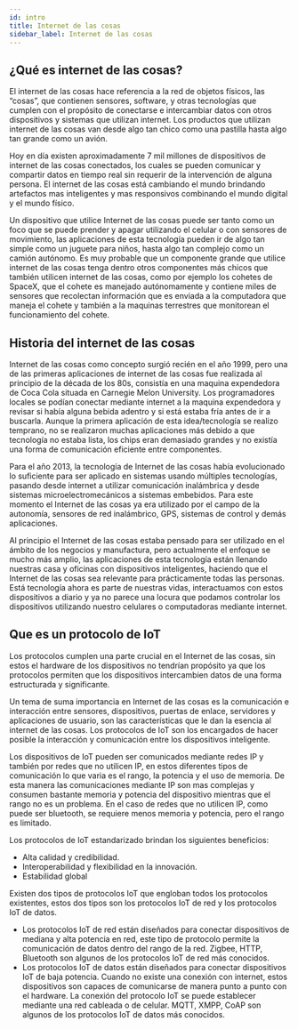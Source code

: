 ```yaml
---
id: intro
title: Internet de las cosas
sidebar_label: Internet de las cosas
---
```


## ¿Qué es internet de las cosas?

El internet de las cosas hace referencia a la red de objetos físicos, las “cosas”, que contienen sensores, software, y otras tecnologías que cumplen con el propósito de conectarse e intercambiar datos con otros dispositivos y sistemas que utilizan internet. Los productos que utilizan internet de las cosas van desde algo tan chico como una pastilla hasta algo tan grande como un avión.

Hoy en día existen aproximadamente 7 mil millones de dispositivos de internet de las cosas conectados, los cuales se pueden comunicar y compartir datos en tiempo real sin requerir de la intervención de alguna persona. El internet de las cosas está cambiando el mundo brindando artefactos mas inteligentes y mas responsivos combinando el mundo digital y el mundo físico.

Un dispositivo que utilice Internet de las cosas puede ser tanto como un foco que se puede prender y apagar utilizando el celular o con sensores de movimiento, las aplicaciones de esta tecnología pueden ir de algo tan simple como un juguete para niños, hasta algo tan complejo como un camión autónomo. Es muy probable que un componente grande que utilice internet de las cosas tenga dentro otros componentes más chicos que también utilicen internet de las cosas, como por ejemplo los cohetes de SpaceX, que el cohete es manejado autónomamente y contiene miles de sensores que recolectan información que es enviada a la computadora que maneja el cohete y también a la maquinas terrestres que monitorean el funcionamiento del cohete.

## Historia del internet de las cosas

Internet de las cosas como concepto surgió recién en el año 1999, pero una de las primeras aplicaciones de internet de las cosas fue realizada al principio de la década de los 80s, consistía en una maquina expendedora de Coca Cola situada en Carnegie Melon University. Los programadores locales se podían conectar mediante internet a la maquina expendedora y revisar si había alguna bebida adentro y si está estaba fría antes de ir a buscarla. Aunque la primera aplicación de esta idea/tecnología se realizo temprano, no se realizaron muchas aplicaciones más debido a que tecnología no estaba lista, los chips eran demasiado grandes y no existía una forma de comunicación eficiente entre componentes.

Para el año 2013, la tecnología de Internet de las cosas había evolucionado lo suficiente para ser aplicado en sistemas usando múltiples tecnologías, pasando desde internet a utilizar comunicación inalámbrica y desde sistemas microelectromecánicos a sistemas embebidos. Para este momento el Internet de las cosas ya era utilizado por el campo de la autonomía, sensores de red inalámbrico, GPS, sistemas de control y demás aplicaciones.

Al principio el Internet de las cosas estaba pensado para ser utilizado en el ámbito de los negocios y manufactura, pero actualmente el enfoque se mucho más amplio, las aplicaciones de esta tecnología están llenando nuestras casa y oficinas con dispositivos inteligentes, haciendo que el Internet de las cosas sea relevante para prácticamente todas las personas. Está tecnología ahora es parte de nuestras vidas, interactuamos con estos dispositivos a diario y ya no parece una locura que podamos controlar los dispositivos utilizando nuestro celulares o computadoras mediante internet.

## Que es un protocolo de IoT

Los protocolos cumplen una parte crucial en el Internet de las cosas, sin estos el hardware de los dispositivos no tendrían propósito ya que los protocolos permiten que los dispositivos intercambien datos de una forma estructurada y significante.

Un tema de suma importancia en Internet de las cosas es la comunicación e interacción entre sensores, dispositivos, puertas de enlace, servidores y aplicaciones de usuario, son las características que le dan la esencia al internet de las cosas. Los protocolos de IoT son los encargados de hacer posible la interacción y comunicación entre los dispositivos inteligente.

Los dispositivos de IoT pueden ser comunicados mediante redes IP y también por redes que no utilicen IP, en estos diferentes tipos de comunicación lo que varia es el rango, la potencia y el uso de memoria. De esta manera las comunicaciones mediante IP son mas complejas y consumen bastante memoria y potencia del dispositivo mientras que el rango no es un problema. En el caso de redes que no utilicen IP, como puede ser bluetooth, se requiere menos memoria y potencia, pero el rango es limitado.

Los protocolos de IoT estandarizado brindan los siguientes beneficios:
-	Alta calidad y credibilidad.
-	Interoperabilidad y flexibilidad en la innovación.
-	Estabilidad global

Existen dos tipos de protocolos IoT que engloban todos los protocolos existentes, estos dos tipos son los protocolos IoT de red y los protocolos IoT de datos. 
-   Los protocolos IoT de red están diseñados para conectar dispositivos de mediana y alta potencia en red, este tipo de protocolo permite la comunicación de datos dentro del rango de la red. Zigbee, HTTP, Bluetooth son algunos de los protocolos IoT de red más conocidos. 
-   Los protocolos IoT de datos están diseñados para conectar dispositivos IoT de baja potencia. Cuando no existe una conexión con internet, estos dispositivos son capaces de comunicarse de manera punto a punto con el hardware. La conexión del protocolo IoT se puede establecer mediante una red cableada o de celular. MQTT, XMPP, CoAP son algunos de los protocolos IoT de datos más conocidos.
